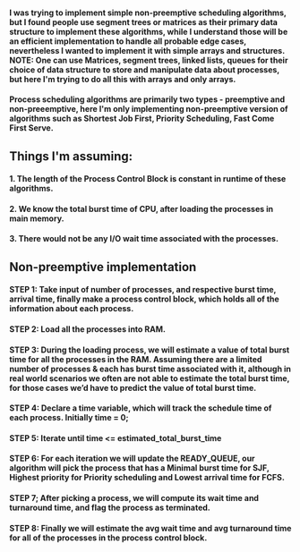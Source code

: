 #### I was trying to implement simple non-preemptive scheduling algorithms, but I found people use segment trees or matrices as their primary data structure to implement these algorithms, while I understand those will be an efficient implementation to handle all probable edge cases, nevertheless I wanted to implement it with simple arrays and structures. NOTE: One can use Matrices, segment trees, linked lists, queues for their choice of data structure to store and manipulate data about processes, but here I'm trying to do all this with arrays and only arrays. 

#### Process scheduling algorithms are primarily two types - preemptive and non-preeemptive, here I'm only implementing non-preemptive version of algorithms such as Shortest Job First, Priority Scheduling, Fast Come First Serve.



## Things I'm assuming:
  #### 1. The length of the Process Control Block is constant in runtime of these algorithms.
  #### 2. We know the total burst time of CPU, after loading the processes in main memory.
  #### 3. There would not be any I/O wait time associated with the processes.



## Non-preemptive implementation
  #### STEP 1: Take input of number of processes, and respective burst time, arrival time, finally make a process control block, which holds all of the information about each process.
  #### STEP 2: Load all the processes into RAM.
  #### STEP 3: During the loading process, we will estimate a value of total burst time for all the processes in the RAM. Assuming there are a limited number of processes & each has burst time associated                  with it, although in real world scenarios we often are not able to estimate the total burst time, for those cases we’d have to predict the value of total burst time.
  #### STEP 4: Declare a time variable, which will track the schedule time of each process. Initially time = 0;  
  #### STEP 5:  Iterate until time <= estimated_total_burst_time
  #### STEP 6: For each iteration we will update the READY_QUEUE, our algorithm will pick the process that has a Minimal burst time for SJF, Highest priority for Priority scheduling and Lowest arrival time                for FCFS.
  #### STEP 7; After picking a process, we will compute its wait time and turnaround time, and flag the process as terminated. 
  #### STEP 8: Finally we will estimate the avg wait time and avg turnaround time for all of the processes in the process control block.  
